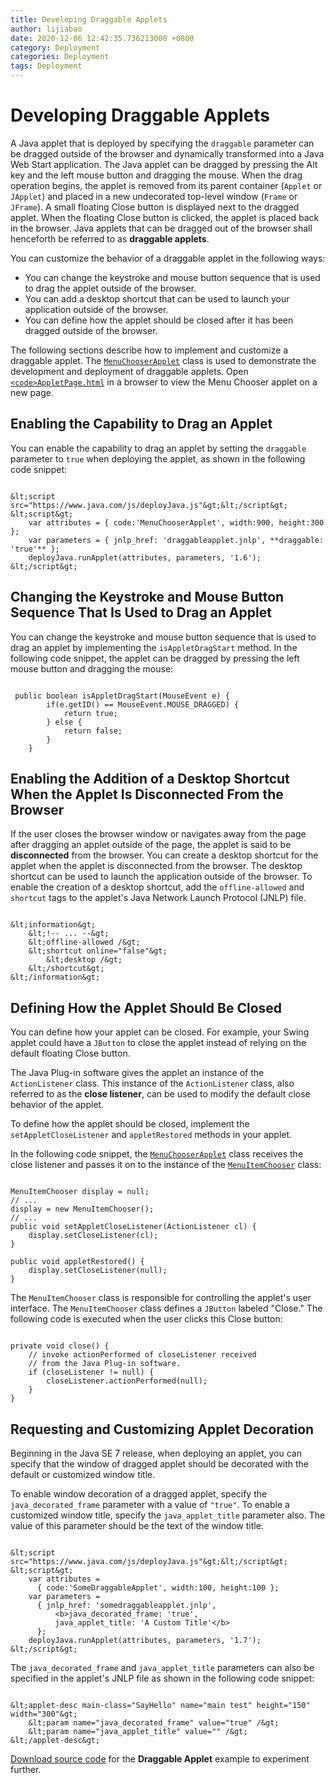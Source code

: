 ```yaml
---
title: Developing Draggable Applets
author: lijiabao
date: 2020-12-06 12:42:35.736213000 +0800
category: Deployment
categories: Deployment
tags: Deployment
---
```


# Developing Draggable Applets

A Java applet that is deployed by specifying the `draggable` parameter can be dragged outside of the browser and dynamically transformed into a Java Web Start application. The Java applet can be dragged by pressing the Alt key and the left mouse button and dragging the mouse. When the drag operation begins, the applet is removed from its parent container (`Applet` or `JApplet`) and placed in a new undecorated top-level window (`Frame` or `JFrame`). A small floating Close button is displayed next to the dragged applet. When the floating Close button is clicked, the applet is placed back in the browser. Java applets that can be dragged out of the browser shall henceforth be referred to as **draggable applets**.

You can customize the behavior of a draggable applet in the following ways:

- You can change the keystroke and mouse button sequence that is used to drag the applet outside of the browser.
- You can add a desktop shortcut that can be used to launch your application outside of the browser.
- You can define how the applet should be closed after it has been dragged outside of the browser.

The following sections describe how to implement and customize a draggable applet. The 
[`MenuChooserApplet`](examples/applet_Draggable/src/MenuChooserApplet.java) class is used to demonstrate the development and deployment of draggable applets. Open 
[`<code>AppletPage.html`</code>](examples/dist/applet_Draggable/AppletPage.html) in a browser to view the Menu Chooser applet on a new page.

## Enabling the Capability to Drag an Applet

You can enable the capability to drag an applet by setting the `draggable` parameter to `true` when deploying the applet, as shown in the following code snippet:

```

&lt;script src="https://www.java.com/js/deployJava.js"&gt;&lt;/script&gt;
&lt;script&gt;
    var attributes = { code:'MenuChooserApplet', width:900, height:300 };
    var parameters = { jnlp_href: 'draggableapplet.jnlp', **draggable: 'true'** };
    deployJava.runApplet(attributes, parameters, '1.6');
&lt;/script&gt;

```

## Changing the Keystroke and Mouse Button Sequence That Is Used to Drag an Applet

You can change the keystroke and mouse button sequence that is used to drag an applet by implementing the `isAppletDragStart` method. In the following code snippet, the applet can be dragged by pressing the left mouse button and dragging the mouse:

```

 public boolean isAppletDragStart(MouseEvent e) {
        if(e.getID() == MouseEvent.MOUSE_DRAGGED) {
            return true;
        } else {
            return false;
        }
    }

```

## Enabling the Addition of a Desktop Shortcut When the Applet Is Disconnected From the Browser

If the user closes the browser window or navigates away from the page after dragging an applet outside of the page, the applet is said to be **disconnected** from the browser. You can create a desktop shortcut for the applet when the applet is disconnected from the browser. The desktop shortcut can be used to launch the application outside of the browser. To enable the creation of a desktop shortcut, add the `offline-allowed` and `shortcut` tags to the applet's Java Network Launch Protocol (JNLP) file.

```

&lt;information&gt;
    &lt;!-- ... --&gt;
    &lt;offline-allowed /&gt;
    &lt;shortcut online="false"&gt;
        &lt;desktop /&gt;
    &lt;/shortcut&gt;
&lt;/information&gt;

```

## Defining How the Applet Should Be Closed

You can define how your applet can be closed. For example, your Swing applet could have a `JButton` to close the applet instead of relying on the default floating Close button.

The Java Plug-in software gives the applet an instance of the `ActionListener` class. This instance of the `ActionListener` class, also referred to as the **close listener**, can be used to modify the default close behavior of the applet.

To define how the applet should be closed, implement the `setAppletCloseListener` and `appletRestored` methods in your applet.

In the following code snippet, the 
[`MenuChooserApplet`](examples/applet_Draggable/src/MenuChooserApplet.java) class receives the close listener and passes it on to the instance of the 
[`MenuItemChooser`](examples/applet_Draggable/src/MenuItemChooser.java) class:

```

MenuItemChooser display = null;
// ...
display = new MenuItemChooser();
// ...
public void setAppletCloseListener(ActionListener cl) {
    display.setCloseListener(cl);
}

public void appletRestored() {
    display.setCloseListener(null);
}

```

The `MenuItemChooser` class is responsible for controlling the applet's user interface. The `MenuItemChooser` class defines a `JButton` labeled "Close." The following code is executed when the user clicks this Close button:

```

private void close() {
    // invoke actionPerformed of closeListener received
    // from the Java Plug-in software.
    if (closeListener != null) {
        closeListener.actionPerformed(null);
    }
}

```

<a id="decoration" name="decoration"></a>

## Requesting and Customizing Applet Decoration

Beginning in the Java SE 7 release, when deploying an applet, you can specify that the window of dragged applet should be decorated with the default or customized window title.

To enable window decoration of a dragged applet, specify the `java_decorated_frame` parameter with a value of `"true"`. To enable a customized window title, specify the `java_applet_title` parameter also. The value of this parameter should be the text of the window title.

```

&lt;script src="https://www.java.com/js/deployJava.js"&gt;&lt;/script&gt;
&lt;script&gt;
    var attributes =
      { code:'SomeDraggableApplet', width:100, height:100 };
    var parameters =
      { jnlp_href: 'somedraggableapplet.jnlp', 
          <b>java_decorated_frame: 'true',
          java_applet_title: 'A Custom Title'</b>   
      };
    deployJava.runApplet(attributes, parameters, '1.7');
&lt;/script&gt;

```

The `java_decorated_frame` and `java_applet_title` parameters can also be specified in the applet's JNLP file as shown in the following code snippet:

```

&lt;applet-desc main-class="SayHello" name="main test" height="150" width="300"&gt;
    &lt;param name="java_decorated_frame" value="true" /&gt;
    &lt;param name="java_applet_title" value="" /&gt;
&lt;/applet-desc&gt;

```


[Download source code](examplesIndex.html#DraggableApplet) for the **Draggable Applet** example to experiment further.
